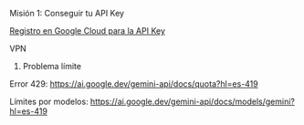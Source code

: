 

Misión 1: Conseguir tu API Key

[Registro en Google Cloud para la API Key](https://console.cloud.google.com/vertex-ai/generative)

VPN

1. Problema límite

Error 429:
https://ai.google.dev/gemini-api/docs/quota?hl=es-419

Límites por modelos:
https://ai.google.dev/gemini-api/docs/models/gemini?hl=es-419